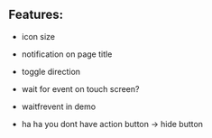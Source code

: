 ## Features:
- icon size
- notification on page title
- toggle direction
- wait for event on touch screen?


- waitfrevent in demo
- ha ha you dont have action button -> hide button
